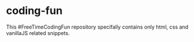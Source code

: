 # coding-fun
This #FreeTimeCodingFun repository specifally contains only html, css and vanillaJS related snippets. 
